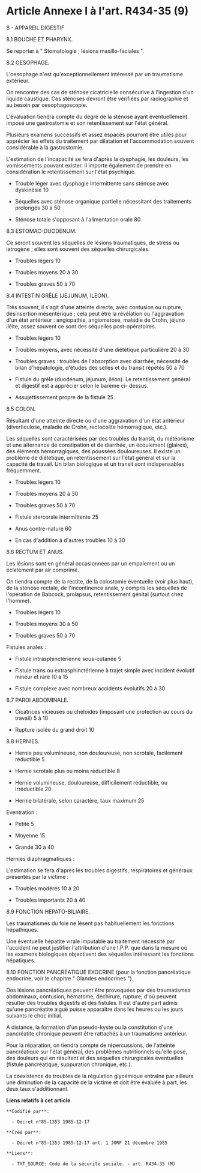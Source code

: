 # Article Annexe I à l'art. R434-35 (9)

8 - APPAREIL DIGESTIF 

8.1 BOUCHE ET PHARYNX. 

Se reporter à " Stomatologie ; lésions maxillo-faciales ".

8.2 OESOPHAGE. 

L'oesophage n'est qu'exceptionnellement intéressé par un traumatisme extérieur. 

On rencontre des cas de sténose cicatricielle consécutive à l'ingestion d'un liquide caustique. Ces sténoses devront être
vérifiées par radiographie et au besoin par oesophagoscopie. 

L'évaluation tiendra compte du degré de la sténose ayant éventuellement imposé une gastrostomie et son retentissement sur
l'état général. 

Plusieurs examens successifs et assez espacés pourront être utiles pour apprécier les effets du traitement par dilatation et
l'accommodation souvent considérable à la gastrostomie. 

L'estimation de l'incapacité se fera d'après la dysphagie, les douleurs, les vomissements pouvant exister. Il importe
également de prendre en considération le retentissement sur l'état psychique. 

- Trouble léger avec dysphagie intermittente sans sténose avec dyskinésie 10 

- Séquelles avec sténose organique partielle nécessitant des traitements prolongés 30 à 50 

- Sténose totale s'opposant à l'alimentation orale 80 

8.3 ESTOMAC-DUODENUM. 

Ce seront souvent les séquelles de lésions traumatiques, de stress ou iatrogène ; elles sont souvent des séquelles
chirurgicales. 

- Troubles légers 10 

- Troubles moyens 20 à 30 

- Troubles graves 50 à 70 

8.4 INTESTIN GRÊLE (JEJUNUM, ILEON). 

Très souvent, il s'agit d'une atteinte directe, avec contusion ou rupture, désinsertion mésentérique ; cela peut être la
révélation ou l'aggravation d'un état antérieur : angiopathie, angiomatose, maladie de Crohn, jéjuno iléite, assez souvent ce
sont des séquelles post-opératoires. 

- Troubles légers 10 

- Troubles moyens, avec nécessité d'une diététique particulière 20 à 30 

- Troubles graves : troubles de l'absorption avec diarrhée, nécessité de bilan d'hépatologie, d'études des selles et du
transit répétés 50 à 70 

- Fistule du grêle (duodénum, jéjunum, iléon). Le retentissement général et digestif est à apprécier selon le barème ci-
dessus. 

- Assujettissement propre de la fistule 25 

8.5 COLON.

Résultant d'une atteinte directe ou d'une aggravation d'un état antérieur (diverticulose, maladie de Crohn, rectocolite
hémorragique, etc.). 

Les séquelles sont caractérisées par des troubles du transit, du météorisme et une alternance de constipation et de diarrhée,
un écoulement (glaires), des éléments hémorragiques, des poussées douloureuses. Il existe un problème de diététique, un
retentissement sur l'état général et sur la capacité de travail. Un bilan biologique et un transit sont indispensables
fréquemment. 

- Troubles légers 10 

- Troubles moyens 20 à 30 

- Troubles graves 50 à 70 

- Fistule stercorale intermittente 25 

- Anus contre-nature 60 

- En cas d'addition à d'autres troubles 10 à 30 

8.6 RECTUM ET ANUS. 

Les lésions sont en général occasionnées par un empalement ou un éclatement par air comprimé. 

On tiendra compte de la rectite, de la colostomie éventuelle (voir plus haut), de la sténose rectale, de l'incontinence
anale, y compris les séquelles de l'opération de Babcock, prolapsus, retentissement génital (surtout chez l'homme). 

- Troubles légers 10 

- Troubles moyens 30 à 50 

- Troubles graves 50 à 70 

Fistules anales : 

- Fistule intrasphinctérienne sous-cutanée 5 

- Fistule trans ou extrasphinctérienne à trajet simple avec incident évolutif mineur et rare 10 à 15 

- Fistule complexe avec nombreux accidents évolutifs 20 à 30 

8.7 PAROI ABDOMINALE. 

- Cicatrices vicieuses ou cheloïdes (imposant une protection au cours du travail) 5 à 10 

- Rupture isolée du grand droit 10 

8.8 HERNIES. 

- Hernie peu volumineuse, non douloureuse, non scrotale, facilement réductible 5 

- Hernie scrotale plus ou moins réductible 8 

- Hernie volumineuse, douloureuse, difficilement réductible, ou irréductible 20 

- Hernie bilatérale, selon caractère, taux maximum 25 

Eventration : 

- Petite 5 

- Moyenne 15 

- Grande 30 à 40 

Hernies diaphragmatiques : 

L'estimation se fera d'après les troubles digestifs, respiratoires et généraux présentés par la victime : 

- Troubles modérés 10 à 20 

- Troubles importants 20 à 40 

8.9 FONCTION HEPATO-BILIAIRE. 

Les traumatismes du foie ne lèsent pas habituellement les fonctions hépathiques. 

Une éventuelle hépatite virale imputable au traitement nécessité par l'accident ne peut justifier l'attribution d'une I.P.P.
que dans la mesure où les examens biologiques objectivent des séquelles intéressant les fonctions hépatiques. 

8.10 FONCTION PANCREATIQUE EXOCRINE (pour la fonction pancréatique endocrine, voir le chapitre " Glandes endocrines "). 

Des lésions pancréatiques peuvent être provoquées par des traumatismes abdominaux, contusion, hématome, déchirure, rupture,
d'où peuvent résulter des troubles digestifs et des fistules. Il est d'autre part admis qu'une pancréatite aiguë puisse
apparaître dans les heures ou les jours suivants le choc initial. 

A distance, la formation d'un pseudo-kyste ou la constitution d'une pancréatite chronique peuvent être rattachés à un
traumatisme antérieur. 

Pour la réparation, on tiendra compte de répercussions, de l'atteinte pancréatique sur l'état général, des problèmes
nutritionnels qu'elle pose, des douleurs qui en résultent et des séquelles chirurgicales éventuelles (fistule pancréatique,
suppuration chronique, etc.). 

La coexistence de troubles de la régulation glycémique entraîne par ailleurs une diminution de la capacité de la victime et
doit être évaluée à part, les deux taux s'additionnant.

**Liens relatifs à cet article**

	**Codifié par**:

	  - Décret n°85-1353 1985-12-17

	**Créé par**:

	  - Décret n°85-1353 1985-12-17 art. 1 JORF 21 décembre 1985

	**Liens**:

	  - TXT_SOURCE: Code de la sécurité sociale. - art. R434-35 (M)
